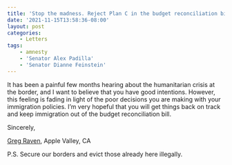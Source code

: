 ```yaml
---
title: 'Stop the madness. Reject Plan C in the budget reconciliation bill'
date: '2021-11-15T13:58:36-08:00'
layout: post
categories:
    - Letters
tags:
    - amnesty
    - 'Senator Alex Padilla'
    - 'Senator Dianne Feinstein'
---
```


It has been a painful few months hearing about the humanitarian crisis at the border, and I want to believe that you have good intentions. However, this feeling is fading in light of the poor decisions you are making with your immigration policies. I’m very hopeful that you will get things back on track and keep immigration out of the budget reconciliation bill.

Sincerely,

[Greg Raven](https://www.gregraven.org/), Apple Valley, CA

P.S. Secure our borders and evict those already here illegally.